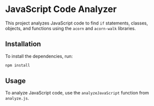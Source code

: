 # JavaScript Code Analyzer

This project analyzes JavaScript code to find `if` statements, classes, objects, and functions using the `acorn` and `acorn-walk` libraries.

## Installation

To install the dependencies, run:

```sh
npm install
```

## Usage

To analyze JavaScript code, use the `analyzeJavaScript` function from `analyze.js`.